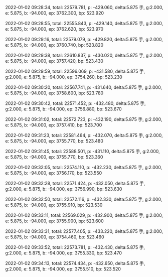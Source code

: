 2022-01-02 09:28:34, total: 22579.781, p: -429.060, delta:5.875 手, g:2.000, e: 5.875, b: -94.000, ep: 3762.300, bp: 523.920

2022-01-02 09:28:55, total: 22555.843, p: -429.140, delta:5.875 手, g:2.000, e: 5.875, b: -94.000, ep: 3762.620, bp: 523.970

2022-01-02 09:29:16, total: 22579.079, p: -429.820, delta:5.875 手, g:2.000, e: 5.875, b: -94.000, ep: 3760.740, bp: 523.820

2022-01-02 09:29:38, total: 22610.837, p: -430.020, delta:5.875 手, g:2.000, e: 5.875, b: -94.000, ep: 3757.420, bp: 523.430

2022-01-02 09:29:59, total: 22596.069, p: -431.580, delta:5.875 手, g:2.000, e: 5.875, b: -94.000, ep: 3754.260, bp: 523.230

2022-01-02 09:30:20, total: 22567.741, p: -431.640, delta:5.875 手, g:2.000, e: 5.875, b: -94.000, ep: 3758.600, bp: 523.780

2022-01-02 09:30:42, total: 22571.452, p: -432.480, delta:5.875 手, g:2.000, e: 5.875, b: -94.000, ep: 3756.880, bp: 523.670

2022-01-02 09:31:02, total: 22572.723, p: -432.190, delta:5.875 手, g:2.000, e: 5.875, b: -94.000, ep: 3757.410, bp: 523.700

2022-01-02 09:31:23, total: 22581.464, p: -432.070, delta:5.875 手, g:2.000, e: 5.875, b: -94.000, ep: 3755.770, bp: 523.480

2022-01-02 09:31:45, total: 22588.501, p: -431.110, delta:5.875 手, g:2.000, e: 5.875, b: -94.000, ep: 3755.770, bp: 523.360

2022-01-02 09:32:05, total: 22574.110, p: -432.230, delta:5.875 手, g:2.000, e: 5.875, b: -94.000, ep: 3756.170, bp: 523.550

2022-01-02 09:32:28, total: 22571.424, p: -432.050, delta:5.875 手, g:2.000, e: 5.875, b: -94.000, ep: 3756.990, bp: 523.630

2022-01-02 09:32:50, total: 22572.116, p: -432.330, delta:5.875 手, g:2.000, e: 5.875, b: -94.000, ep: 3755.910, bp: 523.530

2022-01-02 09:33:11, total: 22569.029, p: -432.900, delta:5.875 手, g:2.000, e: 5.875, b: -94.000, ep: 3755.900, bp: 523.600

2022-01-02 09:33:31, total: 22577.405, p: -433.220, delta:5.875 手, g:2.000, e: 5.875, b: -94.000, ep: 3754.460, bp: 523.460

2022-01-02 09:33:52, total: 22573.781, p: -432.430, delta:5.875 手, g:2.000, e: 5.875, b: -94.000, ep: 3755.330, bp: 523.470

2022-01-02 09:34:13, total: 22574.434, p: -432.650, delta:5.875 手, g:2.000, e: 5.875, b: -94.000, ep: 3755.510, bp: 523.520